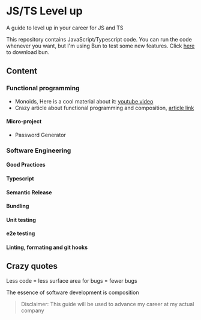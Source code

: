 # JS/TS Level up 

A guide to level up in your career for JS and TS

This repository contains JavaScript/Typescript code. You can run the code 
whenever you want, but I'm using Bun to test some new features. Click 
[here](https://bun.sh/) to download bun. 

## Content 
### Functional programming
  * Monoids, Here is a cool material about it: [youtube video](https://www.youtube.com/watch?v=C2w45qRc3aU)
  * Crazy article about functional programming and composition, [article link](https://medium.com/javascript-scene/composing-software-an-introduction-27b72500d6ea)

#### Micro-project
  * Password Generator


### Software Engineering 

#### Good Practices

#### Typescript 

#### Semantic Release

#### Bundling

#### Unit testing

#### e2e testing

#### Linting, formating and git hooks


## Crazy quotes

Less code = less surface area for bugs = fewer bugs

The essence of software development is composition





> Disclaimer: This guide will be used to advance my career at my actual company